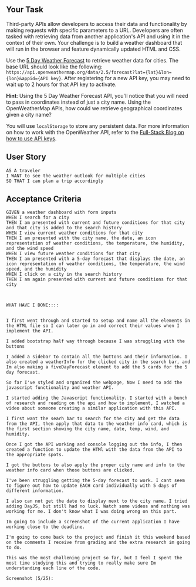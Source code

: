 ## Your Task

Third-party APIs allow developers to access their data and functionality by making requests with specific parameters to a URL. Developers are often tasked with retrieving data from another application's API and using it in the context of their own. Your challenge is to build a weather dashboard that will run in the browser and feature dynamically updated HTML and CSS.

Use the [5 Day Weather Forecast](https://openweathermap.org/forecast5) to retrieve weather data for cities. The base URL should look like the following: `https://api.openweathermap.org/data/2.5/forecast?lat={lat}&lon={lon}&appid={API key}`. After registering for a new API key, you may need to wait up to 2 hours for that API key to activate.

**Hint**: Using the 5 Day Weather Forecast API, you'll notice that you will need to pass in coordinates instead of just a city name. Using the OpenWeatherMap APIs, how could we retrieve geographical coordinates given a city name?

You will use `localStorage` to store any persistent data. For more information on how to work with the OpenWeather API, refer to the [Full-Stack Blog on how to use API keys](https://coding-boot-camp.github.io/full-stack/apis/how-to-use-api-keys).

## User Story

```
AS A traveler
I WANT to see the weather outlook for multiple cities
SO THAT I can plan a trip accordingly
```

## Acceptance Criteria

```
GIVEN a weather dashboard with form inputs
WHEN I search for a city
THEN I am presented with current and future conditions for that city and that city is added to the search history
WHEN I view current weather conditions for that city
THEN I am presented with the city name, the date, an icon representation of weather conditions, the temperature, the humidity, and the wind speed
WHEN I view future weather conditions for that city
THEN I am presented with a 5-day forecast that displays the date, an icon representation of weather conditions, the temperature, the wind speed, and the humidity
WHEN I click on a city in the search history
THEN I am again presented with current and future conditions for that city



WHAT HAVE I DONE::::


I first went through and started to setup and name all the elements in the HTML file so I can later go in and correct their values when I implement the API. 

I added bootstrap half way through because I was struggling with the buttons

I added a sidebar to contain all the buttons and their information. I also created a weatherInfo for the clicked city in the search bar, and Im also making a fiveDayForecast element to add the 5 cards for the 5 day forecast. 

So far I've styled and organized the webpage, Now I need to add the javascript functionality and weather API.

I started adding the Javascript functionality. I started with a bunch of research and reading on the api and how to implement, I watched a video about someone creating a similar application with this API.

I first want the searh bar to search for the city and get the data from the API, then apply that data to the weather info card, which is the first section showing the city name, date, temp, wind, and humidity.

Once I got the API working and console logging out the info, I then created a function to update the HTMl with the data from the API to the appropriate spots. 

I got the buttons to also apply the proper city name and info to the weather info card when those buttons are clicked. 

I've been struggling getting the 5-day forecast to work. I cant seem to figure out how to update EACH card individually with 5 days of different information. 

I also can not get the date to display next to the city name. I tried adding DayJS, but still had no luck. Watch some videos and nothing was working for me. I don't know what I was doing wrong on this part.

Im going to include a screenshot of the current application I have working close to the deadline.

I'm going to come back to the project and finish it this weekend based on the comments I receive from grading and the extra research im going to do. 

This was the most challening project so far, but I feel I spent the most time studying this and trying to really make sure Im understanding each line of the code. 

Screenshot (5/25): 